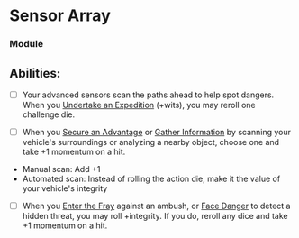 # Sensor Array
### Module


## Abilities:
- [ ] Your advanced sensors scan the paths ahead to help spot dangers. When you [Undertake an Expedition](Undertake_an_Expedition.md) (+wits), you may reroll one challenge die.

- [ ] When you [Secure an Advantage](40_Mechanics/Moves/Adventure/Secure_an_Advantage.md) or [Gather Information](Gather_Information.md) by scanning your vehicle's surroundings or analyzing a nearby object, choose one and take +1 momentum on a hit.

 * Manual scan: Add +1
 * Automated scan: Instead of rolling the action die, make it the value of your vehicle's integrity

- [ ] When you [Enter the Fray](Enter_the_Fray.md) against an ambush, or [Face Danger](40_Mechanics/Moves/Adventure/Face_Danger.md) to detect a hidden threat, you may roll +integrity. If you do, reroll any dice and take +1 momentum on a hit.

